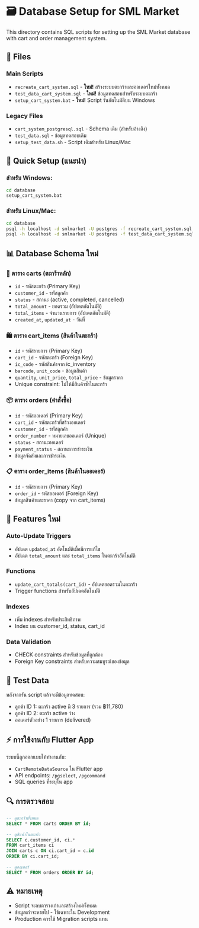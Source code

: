 # 🗃️ Database Setup for SML Market

This directory contains SQL scripts for setting up the SML Market database with cart and order management system.

## 📁 Files

### Main Scripts
- `recreate_cart_system.sql` - **ใหม่!** สร้างระบบตะกร้าและออเดอร์ใหม่ทั้งหมด
- `test_data_cart_system.sql` - **ใหม่!** ข้อมูลทดสอบสำหรับระบบตะกร้า
- `setup_cart_system.bat` - **ใหม่!** Script รันอัตโนมัติบน Windows

### Legacy Files
- `cart_system_postgresql.sql` - Schema เดิม (สำหรับอ้างอิง)
- `test_data.sql` - ข้อมูลทดสอบเดิม
- `setup_test_data.sh` - Script เดิมสำหรับ Linux/Mac

## 🚀 Quick Setup (แนะนำ)

### สำหรับ Windows:
```cmd
cd database
setup_cart_system.bat
```

### สำหรับ Linux/Mac:
```bash
cd database
psql -h localhost -d smlmarket -U postgres -f recreate_cart_system.sql
psql -h localhost -d smlmarket -U postgres -f test_data_cart_system.sql
```

## 📊 Database Schema ใหม่

### 🛒 ตาราง carts (ตะกร้าหลัก)
- `id` - รหัสตะกร้า (Primary Key)
- `customer_id` - รหัสลูกค้า
- `status` - สถานะ (active, completed, cancelled)
- `total_amount` - ยอดรวม (อัปเดตอัตโนมัติ)
- `total_items` - จำนวนรายการ (อัปเดตอัตโนมัติ)
- `created_at`, `updated_at` - วันที่

### 🛍️ ตาราง cart_items (สินค้าในตะกร้า)
- `id` - รหัสรายการ (Primary Key)
- `cart_id` - รหัสตะกร้า (Foreign Key)
- `ic_code` - รหัสสินค้าจาก ic_inventory
- `barcode`, `unit_code` - ข้อมูลสินค้า
- `quantity`, `unit_price`, `total_price` - ข้อมูลราคา
- Unique constraint: ไม่ให้มีสินค้าซ้ำในตะกร้า

### 📦 ตาราง orders (คำสั่งซื้อ)
- `id` - รหัสออเดอร์ (Primary Key)
- `cart_id` - รหัสตะกร้าที่สร้างออเดอร์
- `customer_id` - รหัสลูกค้า
- `order_number` - หมายเลขออเดอร์ (Unique)
- `status` - สถานะออเดอร์
- `payment_status` - สถานะการชำระเงิน
- ข้อมูลจัดส่งและการชำระเงิน

### 📋 ตาราง order_items (สินค้าในออเดอร์)
- `id` - รหัสรายการ (Primary Key)
- `order_id` - รหัสออเดอร์ (Foreign Key)
- ข้อมูลสินค้าและราคา (copy จาก cart_items)

## 🔧 Features ใหม่

### Auto-Update Triggers
- อัปเดต `updated_at` อัตโนมัติเมื่อมีการแก้ไข
- อัปเดต `total_amount` และ `total_items` ในตะกร้าอัตโนมัติ

### Functions
- `update_cart_totals(cart_id)` - อัปเดตยอดรวมในตะกร้า
- Trigger functions สำหรับอัปเดตอัตโนมัติ

### Indexes
- เพิ่ม indexes สำหรับประสิทธิภาพ
- Index บน customer_id, status, cart_id

### Data Validation
- CHECK constraints สำหรับข้อมูลที่ถูกต้อง
- Foreign Key constraints สำหรับความสมบูรณ์ของข้อมูล

## 🧪 Test Data

หลังจากรัน script แล้วจะมีข้อมูลทดสอบ:
- ลูกค้า ID 1: ตะกร้า active มี 3 รายการ (รวม ฿11,780)
- ลูกค้า ID 2: ตะกร้า active ว่าง
- ออเดอร์ตัวอย่าง 1 รายการ (delivered)

## ⚡ การใช้งานกับ Flutter App

ระบบนี้ถูกออกแบบให้ทำงานกับ:
- `CartRemoteDataSource` ใน Flutter app
- API endpoints: `/pgselect`, `/pgcommand`
- SQL queries ที่ระบุใน app

## 🔍 การตรวจสอบ

```sql
-- ดูตะกร้าทั้งหมด
SELECT * FROM carts ORDER BY id;

-- ดูสินค้าในตะกร้า
SELECT c.customer_id, ci.* 
FROM cart_items ci 
JOIN carts c ON ci.cart_id = c.id 
ORDER BY ci.cart_id;

-- ดูออเดอร์
SELECT * FROM orders ORDER BY id;
```

## ⚠️ หมายเหตุ

- Script จะลบตารางเก่าและสร้างใหม่ทั้งหมด
- ข้อมูลเก่าจะหายไป - ใช้เฉพาะใน Development
- Production ควรใช้ Migration scripts แทน
